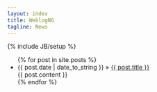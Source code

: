 ```yaml
---
layout: index
title: WeblogNG
tagline: News
---
```

{% include JB/setup %}

<ul class="posts">
  {% for post in site.posts %}
    <li><span>{{ post.date | date_to_string }}</span> &raquo; <a href="{{ BASE_PATH }}{{ post.url }}">{{ post.title }}</a></li>
    <div class="well">
    {{ post.content }}
    </div>
  {% endfor %}
</ul>



